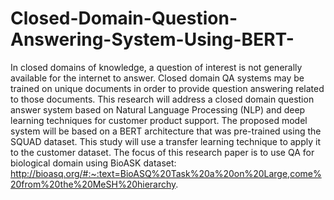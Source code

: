 # Closed-Domain-Question-Answering-System-Using-BERT-
In closed domains of knowledge, a question of interest is not generally available for the internet to answer. Closed domain QA systems may be trained on unique documents in order to provide question answering related to those documents. 
  This research will address a closed domain question answer system based on Natural Language Processing (NLP) and deep learning techniques for customer product support. The proposed model system will be based on a BERT architecture that was pre-trained using the SQUAD dataset. This study will use a transfer learning technique to apply it to the customer dataset. The focus of this research paper is to use QA for biological domain using BioASK dataset: http://bioasq.org/#:~:text=BioASQ%20Task%20a%20on%20Large,come%20from%20the%20MeSH%20hierarchy.
